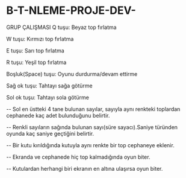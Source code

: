 # B-T-NLEME-PROJE-DEV-
GRUP ÇALIŞMASI
Q tuşu: Beyaz top fırlatma

W tuşu: Kırmızı top fırlatma

E tuşu: Sarı top fırlatma

R tuşu: Yeşil top fırlatma

Boşluk(Space) tuşu: Oyunu durdurma/devam ettirme

Sağ ok tuşu: Tahtayı sağa götürme

Sol ok tuşu: Tahtayı sola götürme


--  Sol en üstteki 4 tane bulunan sayılar, sayıyla aynı renkteki toplardan cephanede kaç adet bulunduğunu belirtir.

--  Renkli sayıların sağında bulunan sayı(süre sayacı).Saniye türünden oyunda kaç saniye geçtiğini belirtir.

--  Bir kutu kırıldığında kutuyla aynı renkte bir top cephaneye eklenir.

--  Ekranda ve cephanede hiç top kalmadığında oyun biter.

--  Kutulardan herhangi biri ekranın en altına ulaşırsa oyun biter.
